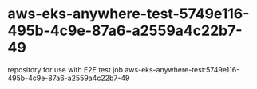 # aws-eks-anywhere-test-5749e116-495b-4c9e-87a6-a2559a4c22b7-49
repository for use with E2E test job aws-eks-anywhere-test:5749e116-495b-4c9e-87a6-a2559a4c22b7-49

